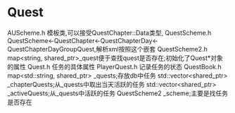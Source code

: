 # Quest
AUScheme.h 模板类,可以接受QuestChapter::Data类型,
QuestScheme.h QuestScheme<-QuestChapter<-QuestChapterDay<-QuestChapterDayGroupQuest,解析xml按照这个嵌套
QuestScheme2.h map<string, shared_ptr<Quest>>_quest便于查找quest是否存在;初始化了Quest*对象的属性
Quest.h 任务的具体属性
PlayerQuest.h 记录任务的状态
QuestBook.h map<std::string, shared_ptr<PlayerQuest>> _quests;存放db中任务
            std::vector<shared_ptr<PlayerQuest>> _chapterQuests;从_quests中取出当天活跃的任务
            std::vector<shared_ptr<PlayerQuest>> _activeQuests;从_quests中活跃的任务
            QuestScheme2 _scheme;主要是找任务是否存在
